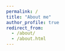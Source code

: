 ```yaml
---
permalink: /
title: "About me"
author_profile: true
redirect_from: 
  - /about/
  - /about.html
---
```




